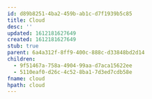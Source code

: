 ```yaml
---
id: d89b8251-4ba2-459b-ab1c-d7f1939b5c85
title: Cloud
desc: ''
updated: 1612181627649
created: 1612181627649
stub: true
parent: 6a4a312f-8ff9-400c-888c-d33848bd2d14
children:
  - 9f51467a-758a-4904-99aa-d7aca15622ee
  - 5110eaf0-d26c-4c52-8ba1-7d3ed7cdb58e
fname: cloud
hpath: cloud
---
```



